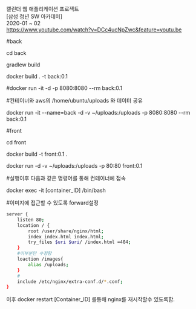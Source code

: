 캘린더 웹 애플리케이션 프로젝트</br>
[삼성 청년 SW 아카데미]</br>
2020-01 ~ 02</br>
https://www.youtube.com/watch?v=DCc4ucNpZwc&feature=youtu.be


#back

cd back

gradlew build

docker build . -t back:0.1

#docker run -it -d -p 8080:8080 --rm back:0.1

#컨테이너와 aws의 /home/ubuntu/uploads 와 데이터 공유

docker run -it --name=back -d -v ~/uploads:/uploads -p 8080:8080 --rm back:0.1



#front

cd front

docker build -t front:0.1 .

docker run -d -v ~/uploads:/uploads -p 80:80 front:0.1



#실행이후 다음과 같은 명령어를 통해 컨테이너에 접속

docker exec -it [container_ID] /bin/bash

#이미지에 접근할 수 있도록 forward설정

```bash
server {
	listen 80;
	location / {
		root /user/share/nginx/html;
		index index.html index.html;
		try_files $uri $uri/ /index.html =404;
	}
	#이부분만 수정함
	loaction /images{
		alias /uploads;
	}
	#
	include /etc/nginx/extra-conf.d/*.conf;
}
```

이후 docker restart [Container_ID] 를통해 nginx를 재시작할수 있도록함.





